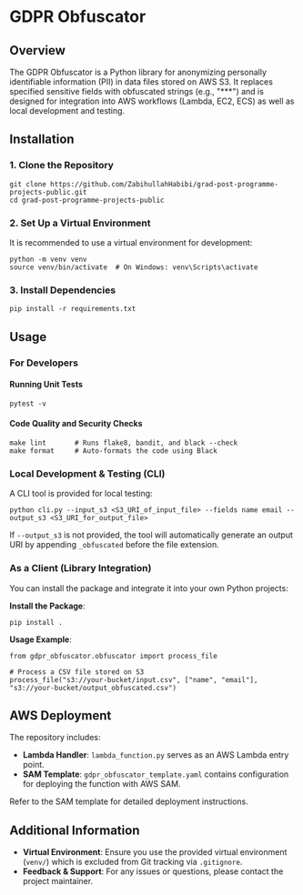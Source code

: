 # GDPR Obfuscator

## Overview
The GDPR Obfuscator is a Python library for anonymizing personally identifiable information (PII) in data files stored on AWS S3. It replaces specified sensitive fields with obfuscated strings (e.g., "***") and is designed for integration into AWS workflows (Lambda, EC2, ECS) as well as local development and testing.

## Installation

### 1. Clone the Repository
    git clone https://github.com/ZabihullahHabibi/grad-post-programme-projects-public.git
    cd grad-post-programme-projects-public

### 2. Set Up a Virtual Environment
It is recommended to use a virtual environment for development:

    python -m venv venv
    source venv/bin/activate  # On Windows: venv\Scripts\activate

### 3. Install Dependencies
    pip install -r requirements.txt

## Usage

### For Developers

#### Running Unit Tests
    pytest -v

#### Code Quality and Security Checks
    make lint       # Runs flake8, bandit, and black --check
    make format     # Auto-formats the code using Black

### Local Development & Testing (CLI)
A CLI tool is provided for local testing:

    python cli.py --input_s3 <S3_URI_of_input_file> --fields name email --output_s3 <S3_URI_for_output_file>

If `--output_s3` is not provided, the tool will automatically generate an output URI by appending `_obfuscated` before the file extension.

### As a Client (Library Integration)

You can install the package and integrate it into your own Python projects:

**Install the Package**:

    pip install .

**Usage Example**:

    from gdpr_obfuscator.obfuscator import process_file

    # Process a CSV file stored on S3
    process_file("s3://your-bucket/input.csv", ["name", "email"], "s3://your-bucket/output_obfuscated.csv")

## AWS Deployment
The repository includes:

- **Lambda Handler**: `lambda_function.py` serves as an AWS Lambda entry point.
- **SAM Template**: `gdpr_obfuscator_template.yaml` contains configuration for deploying the function with AWS SAM.

Refer to the SAM template for detailed deployment instructions.

## Additional Information
- **Virtual Environment**: Ensure you use the provided virtual environment (`venv/`) which is excluded from Git tracking via `.gitignore`.
- **Feedback & Support**: For any issues or questions, please contact the project maintainer.
